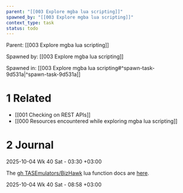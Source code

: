 ```yaml
---
parent: "[[003 Explore mgba lua scripting]]"
spawned_by: "[[003 Explore mgba lua scripting]]"
context_type: task
status: todo
---
```


Parent: [[003 Explore mgba lua scripting]]

Spawned by: [[003 Explore mgba lua scripting]]

Spawned in: [[003 Explore mgba lua scripting#^spawn-task-9d531a|^spawn-task-9d531a]]

# 1 Related

- [[001 Checking on REST APIs]]
- [[000 Resources encountered while exploring mgba lua scripting]]

# 2 Journal

2025-10-04 Wk 40 Sat - 03:30 +03:00

The [gh TASEmulators/BizHawk](https://github.com/TASEmulators/BizHawk) lua function docs are [here](https://tasvideos.org/Bizhawk/LuaFunctions).

2025-10-04 Wk 40 Sat - 08:58 +03:00

